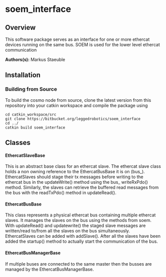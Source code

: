 # soem_interface

## Overview

This software package serves as an interface for one or more ethercat devices running on the same bus. SOEM is used for the lower level ethercat communication

**Authors(s):** Markus Staeuble

## Installation

### Building from Source

To build the cosmo node from source, clone the latest version from this repository into your catkin workspace and compile the package using

	cd catkin_workspace/src
	git clone https://bitbucket.org/leggedrobotics/soem_interface
	cd ../
	catkin build soem_interface
	
## Classes

#### EthercatSlaveBase
This is an abstract base class for an ethercat slave. The ethercat slave class holds a non owning reference to the EthercatBusBase it is on (bus_). 
EthercatSlaves should stage their tx messages before writing to the ethercat bus in the updateWrite() method using the bus_ writeRxPdo() method.
Similarly, the slaves can retrieve the buffered read messages from the bus with the readTxPdo() method in updateRead().

#### EthercatBusBase
This class represents a physical ethercat bus containing multiple ethercat slaves. 
It manages the slaves on the bus using the methods from soem.  With updateRead() and updatewrite() the staged slave messages are written/read to/from all the slaves on the bus simultaneously. 
EthercatSlaves can be added with addSlave(). After all the slaves have been added the startup() method to actually start the communication of the bus.

#### EthercatBusManagerBase
If multiple buses are connected to the same master then the busses are managed by the EthercatBusManagerBase. 
	
